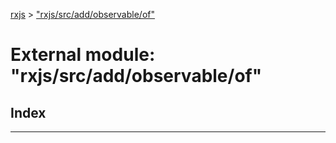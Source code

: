 [rxjs](../README.md) > ["rxjs/src/add/observable/of"](../modules/_rxjs_src_add_observable_of_.md)

# External module: "rxjs/src/add/observable/of"

## Index

---

